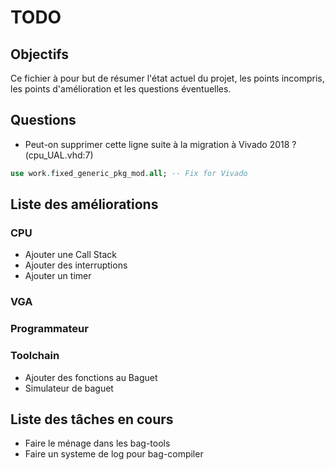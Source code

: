 # TODO

## Objectifs 

Ce fichier à pour but de résumer l'état actuel du projet, les points incompris, les points d'amélioration et les questions éventuelles.

## Questions

- Peut-on supprimer cette ligne suite à la migration à Vivado 2018 ? (cpu_UAL.vhd:7)
```vhdl
use work.fixed_generic_pkg_mod.all; -- Fix for Vivado
```

## Liste des améliorations

### CPU

- Ajouter une Call Stack
- Ajouter des interruptions
- Ajouter un timer

### VGA

### Programmateur

### Toolchain

- Ajouter des fonctions au Baguet
- Simulateur de baguet

## Liste des tâches en cours

- Faire le ménage dans les bag-tools
- Faire un systeme de log pour bag-compiler


